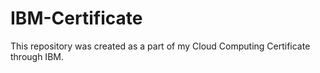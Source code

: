 # IBM-Certificate
This repository was created as a part of my Cloud Computing Certificate through IBM.
